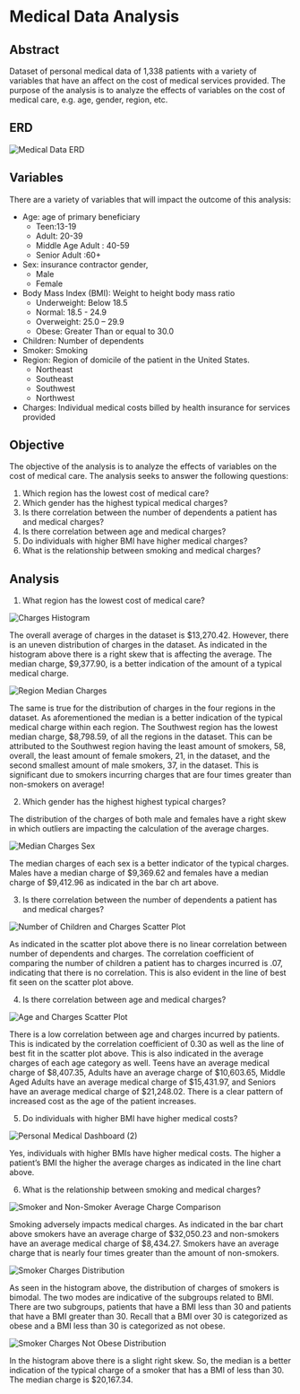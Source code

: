 # Medical Data Analysis

## Abstract

Dataset of personal medical data of 1,338 patients with a variety of variables that have an affect on the cost of medical services provided. The purpose of the analysis is to analyze the effects of variables on the cost of medical care, e.g. age, gender, region, etc. 


## ERD 

![Medical Data ERD](https://user-images.githubusercontent.com/112409778/228036499-add02f0a-54b8-4a90-90f9-47e71c843ef0.png)

## Variables

There are a variety of variables that will impact the outcome of this analysis:

- Age: age of primary beneficiary
  - Teen:13-19 
  - Adult: 20-39 
  - Middle Age Adult : 40-59 	
  - Senior Adult :60+
- Sex: insurance contractor gender,
  - Male 
  - Female
- Body Mass Index (BMI): Weight to height body mass ratio
  - Underweight: Below 18.5
  - Normal: 18.5 - 24.9
  - Overweight: 25.0 – 29.9
  - Obese: Greater Than or equal to 30.0 
- Children: Number of dependents
- Smoker: Smoking
- Region: Region of domicile of the patient in the United States.
  - Northeast 
  - Southeast 
  - Southwest 
  - Northwest
- Charges: Individual medical costs billed by health insurance for services provided

## Objective

The objective of the analysis is to analyze the effects of variables on the cost of medical care. The analysis seeks to answer the following questions:

1. Which region has the lowest cost of medical care?
2. Which gender has the highest typical medical charges?
3. Is there correlation between the number of dependents a patient has and medical charges?
4. Is there correlation between age and medical charges?
5. Do individuals with higher BMI have higher medical charges?
6. What is the relationship between smoking and medical charges?


## Analysis

1. What region has the lowest cost of medical care?

![Charges Histogram](https://user-images.githubusercontent.com/112409778/227813514-97acd1b2-554a-4b28-a397-bf3424d2fed6.jpg)

The overall average of charges in the dataset is $13,270.42. However, there is an uneven distribution of charges in the dataset. As indicated in the histogram above there is a right skew that is affecting the average. The median charge, $9,377.90, is a better indication of the amount of a typical medical charge. 


![Region Median Charges ](https://user-images.githubusercontent.com/112409778/227813527-8c016af7-cbef-4218-a31c-87a211c04608.jpg)

The same is true for the distribution of charges in the four regions in the dataset. As aforementioned the median is a better indication of the typical medical charge within each region. The Southwest region has the lowest median charge, $8,798.59, of all the regions in the dataset. This can be attributed to the Southwest region having the least amount of smokers, 58, overall, the least amount of female smokers, 21, in the dataset, and the second smallest amount of male smokers, 37, in the dataset. This is significant due to smokers incurring charges that are four times greater than non-smokers on average!


2. Which  gender has the highest highest typical charges?

The distribution of the charges of both male and females have a right skew in which outliers are impacting the calculation of the average charges. 

![Median Charges Sex](https://user-images.githubusercontent.com/112409778/227813596-335b759e-2ef1-4b87-a8e4-2577365f2c70.jpg)

The median charges of each sex is a better indicator of the typical charges. Males have a median charge of $9,369.62  and females have a median charge of  $9,412.96 as indicated in the bar ch
art above.


3. Is there correlation between the number of dependents a patient has and medical charges?

![Number of Children and Charges Scatter Plot](https://user-images.githubusercontent.com/112409778/227813660-5b866f7b-e106-4894-82db-bb04e728f5fb.jpg)

As indicated in the scatter plot above there is no linear correlation between number of dependents and charges. The correlation coefficient of comparing the number of children a patient has to charges incurred is .07, indicating that there is no correlation. This is also evident in the line of best fit seen on the scatter plot above.


4. Is there correlation between age and medical charges?

![Age and Charges Scatter Plot](https://user-images.githubusercontent.com/112409778/227813708-e345d892-2907-4b04-b49f-41ad5c887c93.jpg)

There is a low correlation between age and charges incurred by patients. This is indicated by the correlation coefficient of 0.30 as well as the line of best fit in the scatter plot above. This is also indicated in the average charges of each age category as well. Teens have an average medical charge of $8,407.35, Adults have an average charge of $10,603.65, Middle Aged Adults have an average medical charge of $15,431.97, and Seniors have an average medical charge of $21,248.02. There is a clear pattern of increased cost as the age of the patient increases.

5. Do individuals with higher BMI have higher medical costs?

![Personal Medical Dashboard (2)](https://user-images.githubusercontent.com/112409778/228240332-e56641f0-ab72-493a-881e-76ea344d7e6f.jpg)


Yes, individuals with higher BMIs have higher medical costs. The higher a patient’s BMI the higher the average charges as indicated in the line chart above. 

6. What is the relationship between smoking and medical charges?

![Smoker and Non-Smoker Average Charge Comparison](https://user-images.githubusercontent.com/112409778/228288741-6e1fb81a-3d11-4d60-8830-7e6368f330aa.jpg)

Smoking adversely impacts medical charges. As indicated in the bar chart above smokers have an average charge of $32,050.23 and non-smokers have an average medical charge of $8,434.27. Smokers have an average charge that is nearly four times greater than the amount of non-smokers.

![Smoker Charges Distribution](https://user-images.githubusercontent.com/112409778/228288798-d75c2e8a-ea63-4074-971b-0d0a4c3237bf.jpg)

As seen in the histogram above, the distribution of charges of smokers is bimodal. The two modes are indicative of the subgroups related to BMI. There are two subgroups, patients that have a BMI less than 30 and patients that have a BMI greater than 30. Recall that a BMI over 30 is categorized as obese and a BMI less than 30 is categorized as not obese.

![Smoker Charges Not Obese Distribution](https://user-images.githubusercontent.com/112409778/228288898-2607831d-6515-4d4e-b9e0-3287ce04039e.jpg)

In the histogram above there is a slight right skew. So, the median is a better indication of the typical charge of a smoker that has a BMI of less than 30. The median charge is $20,167.34.
